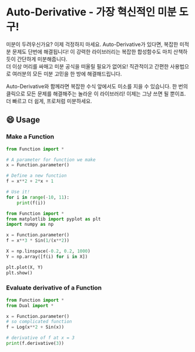 # Auto-Derivative - 가장 혁신적인 미분 도구!

미분이 두려우신가요? 이제 걱정하지 마세요. 
Auto-Derivative가 있다면, 복잡한 미적분 문제도 단번에 해결됩니다!
이 강력한 라이브러리는 복잡한 합성함수도 마치 산책하듯이 간단하게 미분해줍니다.<br> 더 이상 머리를 싸매고 미분 공식을 떠올릴 필요가 없어요! 
직관적이고 간편한 사용법으로 여러분의 모든 미분 고민을 한 방에 해결해드립니다.

Auto-Derivative와 함께라면 복잡한 수식 앞에서도 미소를 지을 수 있습니다. 한 번의 클릭으로 모든 문제를 해결해주는 놀라운 이 라이브러리! 
이제는 그냥 쓰면 될 뿐이죠. 더 빠르고 더 쉽게, 프로처럼 미분하세요. 

## 😄 Usage
### Make a Function
```python
from Function import *

# A parameter for function we make
x = Function.parameter()

# Define a new function
f = x**2 + 2*x + 1

# Use it!
for i in range(-10, 11):
    print(f(i))
```
```python
from Function import *
from matplotlib import pyplot as plt
import numpy as np

x = Function.parameter()
f = x**3 * Sin(1/(x**2))

X = np.linspace(-0.2, 0.2, 1000)
Y = np.array([f(i) for i in X])

plt.plot(X, Y)
plt.show()
```

### Evaluate derivative of a Function
```python
from Function import *
from Dual import *

x = Function.parameter()
# so complicated function
f = Log(x**2 + Sin(x))

# derivative of f at x = 3
print(f.derivative(3))
```

